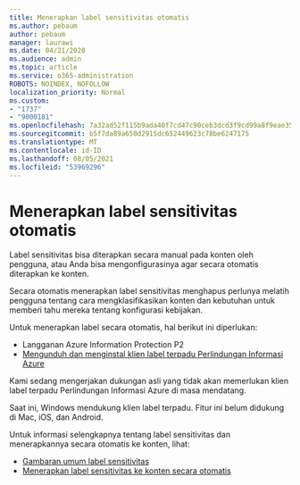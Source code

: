 ```yaml
---
title: Menerapkan label sensitivitas otomatis
ms.author: pebaum
author: pebaum
manager: laurawi
ms.date: 04/21/2020
ms.audience: admin
ms.topic: article
ms.service: o365-administration
ROBOTS: NOINDEX, NOFOLLOW
localization_priority: Normal
ms.custom:
- "1737"
- "9000181"
ms.openlocfilehash: 7a32ad52f115b9ada40f7cd47c90ceb3dcd3f9cd99a8f9eae3514b2e45e73bb8
ms.sourcegitcommit: b5f7da89a650d2915dc652449623c78be6247175
ms.translationtype: MT
ms.contentlocale: id-ID
ms.lasthandoff: 08/05/2021
ms.locfileid: "53969296"
---
```

# <a name="auto-apply-sensitivity-labels"></a>Menerapkan label sensitivitas otomatis

Label sensitivitas bisa diterapkan secara manual pada konten oleh pengguna, atau Anda bisa mengonfigurasinya agar secara otomatis diterapkan ke konten.

Secara otomatis menerapkan label sensitivitas menghapus perlunya melatih pengguna tentang cara mengklasifikasikan konten dan kebutuhan untuk memberi tahu mereka tentang konfigurasi kebijakan.

Untuk menerapkan label secara otomatis, hal berikut ini diperlukan:

- Langganan Azure Information Protection P2
- [Mengunduh dan menginstal klien label terpadu Perlindungan Informasi Azure](https://docs.microsoft.com/azure/information-protection/rms-client/install-unifiedlabelingclient-app)

Kami sedang mengerjakan dukungan asli yang tidak akan memerlukan klien label terpadu Perlindungan Informasi Azure di masa mendatang.

Saat ini, Windows mendukung klien label terpadu.  Fitur ini belum didukung di Mac, iOS, dan Android.

Untuk informasi selengkapnya tentang label sensitivitas dan menerapkannya secara otomatis ke konten, lihat:

- [Gambaran umum label sensitivitas](https://docs.microsoft.com/microsoft-365/compliance/sensitivity-labels)
- [Menerapkan label sensitivitas ke konten secara otomatis](https://docs.microsoft.com/microsoft-365/compliance/apply-sensitivity-label-automatically)